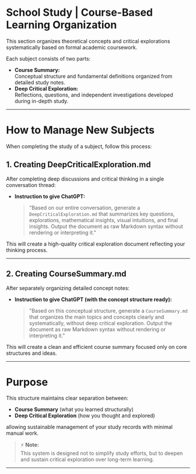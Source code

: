 # School Study | Course-Based Learning Organization

This section organizes theoretical concepts and critical explorations systematically based on formal academic coursework.

Each subject consists of two parts:
- **Course Summary:**  
  Conceptual structure and fundamental definitions organized from detailed study notes.
- **Deep Critical Exploration:**  
  Reflections, questions, and independent investigations developed during in-depth study.

---

# How to Manage New Subjects

When completing the study of a subject, follow this process:

## 1. Creating DeepCriticalExploration.md

After completing deep discussions and critical thinking in a single conversation thread:

- **Instruction to give ChatGPT:**  
  > "Based on our entire conversation, generate a `DeepCriticalExploration.md` that summarizes key questions, explorations, mathematical insights, visual intuitions, and final insights. Output the document as raw Markdown syntax without rendering or interpreting it."

This will create a high-quality critical exploration document reflecting your thinking process.

---

## 2. Creating CourseSummary.md

After separately organizing detailed concept notes:

- **Instruction to give ChatGPT (with the concept structure ready):**  
  > "Based on this conceptual structure, generate a `CourseSummary.md` that organizes the main topics and concepts clearly and systematically, without deep critical exploration. Output the document as raw Markdown syntax without rendering or interpreting it."

This will create a clean and efficient course summary focused only on core structures and ideas.

---

# Purpose

This structure maintains clear separation between:

- **Course Summary** (what you learned structurally)  
- **Deep Critical Exploration** (how you thought and explored)

allowing sustainable management of your study records with minimal manual work.

> ⚡ **Note:**  
> This system is designed not to simplify study efforts, but to deepen and sustain critical exploration over long-term learning.

---
